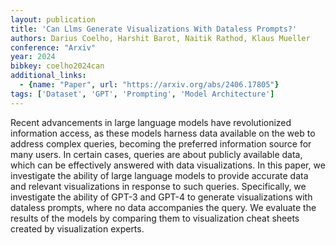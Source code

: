 ```yaml
---
layout: publication
title: 'Can Llms Generate Visualizations With Dataless Prompts?'
authors: Darius Coelho, Harshit Barot, Naitik Rathod, Klaus Mueller
conference: "Arxiv"
year: 2024
bibkey: coelho2024can
additional_links:
  - {name: "Paper", url: "https://arxiv.org/abs/2406.17805"}
tags: ['Dataset', 'GPT', 'Prompting', 'Model Architecture']
---
```

Recent advancements in large language models have revolutionized information
access, as these models harness data available on the web to address complex
queries, becoming the preferred information source for many users. In certain
cases, queries are about publicly available data, which can be effectively
answered with data visualizations. In this paper, we investigate the ability of
large language models to provide accurate data and relevant visualizations in
response to such queries. Specifically, we investigate the ability of GPT-3 and
GPT-4 to generate visualizations with dataless prompts, where no data
accompanies the query. We evaluate the results of the models by comparing them
to visualization cheat sheets created by visualization experts.
